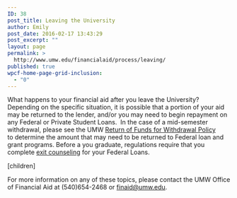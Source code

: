 ```yaml
---
ID: 38
post_title: Leaving the University
author: Emily
post_date: 2016-02-17 13:43:29
post_excerpt: ""
layout: page
permalink: >
  http://www.umw.edu/financialaid/process/leaving/
published: true
wpcf-home-page-grid-inclusion:
  - "0"
---
```

What happens to your financial aid after you leave the University? Depending on the specific situation, it is possible that a portion of your aid may be returned to the lender, and/or you may need to begin repayment on any Federal or Private Student Loans.  In the case of a mid-semester withdrawal, please see the UMW <a href="http://www.umw.edu/financialaid/leaving/return-of-funds/">Return of Funds for Withdrawal Policy</a> to determine the amount that may need to be returned to Federal loan and grant programs. Before a you graduate, regulations require that you complete <a href="http://www.umw.edu/financialaid/types/loans/exit-counseling/">exit counseling</a> for your Federal Loans.

[children]

For more information on any of these topics, please contact the UMW Office of Financial Aid at (540)654-2468 or <a href="mailto:finaid@umw.edu">finaid@umw.edu</a>.